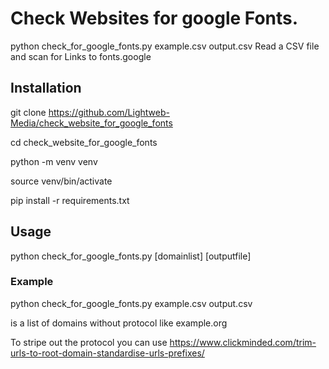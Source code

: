 # Check Websites for google Fonts.
python check_for_google_fonts.py example.csv output.csv
Read a CSV file and scan for Links to fonts.google

## Installation

git clone https://github.com/Lightweb-Media/check_website_for_google_fonts

cd check_website_for_google_fonts

python -m venv venv

source venv/bin/activate

pip install -r requirements.txt

## Usage
python check_for_google_fonts.py [domainlist] [outputfile]
### Example
python check_for_google_fonts.py example.csv output.csv 

<domainlist> is a list of domains without protocol like example.org

To stripe out the protocol you can use 
https://www.clickminded.com/trim-urls-to-root-domain-standardise-urls-prefixes/
